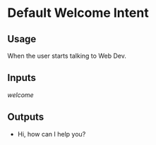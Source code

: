 # Default Welcome Intent
## Usage
When the user starts talking to Web Dev.
## Inputs
_welcome_
## Outputs
* Hi, how can I help you?

